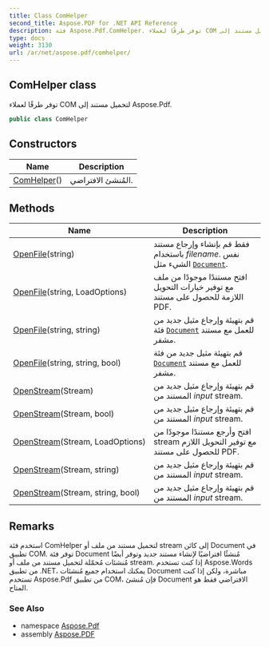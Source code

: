 ```yaml
---
title: Class ComHelper
second_title: Aspose.PDF for .NET API Reference
description: فئة Aspose.Pdf.ComHelper. توفر طرقًا لعملاء COM لتحميل مستند إلى Aspose.Pdf
type: docs
weight: 3130
url: /ar/net/aspose.pdf/comhelper/
---
```

## ComHelper class

توفر طرقًا لعملاء COM لتحميل مستند إلى Aspose.Pdf.

```csharp
public class ComHelper
```

## Constructors

| Name | Description |
| --- | --- |
| [ComHelper](comhelper/)() | المُنشئ الافتراضي. |

## Methods

| Name | Description |
| --- | --- |
| [OpenFile](../../aspose.pdf/comhelper/openfile/#openfile)(string) | فقط قم بإنشاء وإرجاع مستند باستخدام *filename*. نفس الشيء مثل [`Document`](../document/document/). |
| [OpenFile](../../aspose.pdf/comhelper/openfile/#openfile_1)(string, LoadOptions) | افتح مستندًا موجودًا من ملف مع توفير خيارات التحويل اللازمة للحصول على مستند PDF. |
| [OpenFile](../../aspose.pdf/comhelper/openfile/#openfile_2)(string, string) | قم بتهيئة وإرجاع مثيل جديد من فئة [`Document`](../document/) للعمل مع مستند مشفر. |
| [OpenFile](../../aspose.pdf/comhelper/openfile/#openfile_3)(string, string, bool) | قم بتهيئة مثيل جديد من فئة [`Document`](../document/) للعمل مع مستند مشفر. |
| [OpenStream](../../aspose.pdf/comhelper/openstream/#openstream)(Stream) | قم بتهيئة وإرجاع مثيل جديد من المستند من *input* stream. |
| [OpenStream](../../aspose.pdf/comhelper/openstream/#openstream_2)(Stream, bool) | قم بتهيئة وإرجاع مثيل جديد من المستند من *input* stream. |
| [OpenStream](../../aspose.pdf/comhelper/openstream/#openstream_1)(Stream, LoadOptions) | افتح وأرجع مستندًا موجودًا من stream مع توفير التحويل اللازم للحصول على مستند PDF. |
| [OpenStream](../../aspose.pdf/comhelper/openstream/#openstream_3)(Stream, string) | قم بتهيئة وإرجاع مثيل جديد من المستند من *input* stream. |
| [OpenStream](../../aspose.pdf/comhelper/openstream/#openstream_4)(Stream, string, bool) | قم بتهيئة وإرجاع مثيل جديد من المستند من *input* stream. |

## Remarks

استخدم فئة ComHelper لتحميل مستند من ملف أو stream إلى كائن Document في تطبيق COM. توفر فئة Document مُنشئًا افتراضيًا لإنشاء مستند جديد وتوفر أيضًا مُنشئات مُحمّلة لتحميل مستند من ملف أو stream. إذا كنت تستخدم Aspose.Words من تطبيق .NET، يمكنك استخدام جميع مُنشئات Document مباشرة، ولكن إذا كنت تستخدم Aspose.Pdf من تطبيق COM، فإن مُنشئ Document الافتراضي فقط هو المتاح.

### See Also

* namespace [Aspose.Pdf](../../aspose.pdf/)
* assembly [Aspose.PDF](../../)
